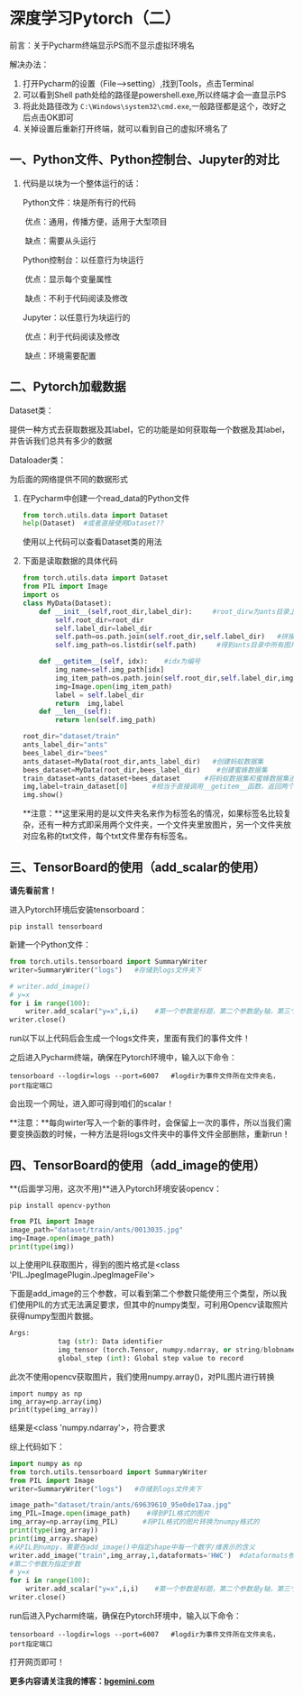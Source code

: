 # 深度学习Pytorch（二）

前言：关于Pycharm终端显示PS而不显示虚拟环境名

解决办法：

1. 打开Pycharm的设置（File——>setting）,找到Tools，点击Terminal
2. 可以看到Shell path处给的路径是powershell.exe,所以终端才会一直显示PS
3. 将此处路径改为 `C:\Windows\system32\cmd.exe`,一般路径都是这个，改好之后点击OK即可
4. 关掉设置后重新打开终端，就可以看到自己的虚拟环境名了

## 一、Python文件、Python控制台、Jupyter的对比

1. 代码是以块为一个整体运行的话：

   Python文件：块是所有行的代码

   ​		优点：通用，传播方便，适用于大型项目

   ​		缺点：需要从头运行

   Python控制台：以任意行为块运行

   ​		优点：显示每个变量属性

   ​		缺点：不利于代码阅读及修改

   Jupyter：以任意行为块运行的

   ​		优点：利于代码阅读及修改

   ​		缺点：环境需要配置

   

## 二、Pytorch加载数据

Dataset类：

提供一种方式去获取数据及其label，它的功能是如何获取每一个数据及其label，并告诉我们总共有多少的数据

Dataloader类：

为后面的网络提供不同的数据形式

1. 在Pycharm中创建一个read_data的Python文件

   ```python
   from torch.utils.data import Dataset
   help(Dataset)  #或者直接使用Dataset??
   ```

   使用以上代码可以查看Dataset类的用法

2. 下面是读取数据的具体代码

   ```python
   from torch.utils.data import Dataset
   from PIL import Image
   import os
   class MyData(Dataset):
       def __init__(self,root_dir,label_dir):     #root_dirw为ants目录上层目录，label_dir为ants目录，此ants目录的目录名即为标签名
           self.root_dir=root_dir
           self.label_dir=label_dir
           self.path=os.path.join(self.root_dir,self.label_dir)   #拼接
           self.img_path=os.listdir(self.path)     #得到ants目录中所有图片的名字列表
   
       def __getitem__(self, idx):    #idx为编号
           img_name=self.img_path[idx]
           img_item_path=os.path.join(self.root_dir,self.label_dir,img_name)   #拼接
           img=Image.open(img_item_path)
           label = self.label_dir
           return  img,label
       def __len__(self):
           return len(self.img_path)
   
   root_dir="dataset/train"
   ants_label_dir="ants"
   bees_label_dir="bees"
   ants_dataset=MyData(root_dir,ants_label_dir)   #创建蚂蚁数据集
   bees_dataset=MyData(root_dir,bees_label_dir)    #创建蜜蜂数据集
   train_dataset=ants_dataset+bees_dataset      #将蚂蚁数据集和蜜蜂数据集进行拼接
   img,label=train_dataset[0]      #相当于直接调用__getitem__函数，返回两个参数
   img.show()
   ```

   **注意：**这里采用的是以文件夹名来作为标签名的情况，如果标签名比较复杂，还有一种方式即采用两个文件夹，一个文件夹里放图片，另一个文件夹放对应名称的txt文件，每个txt文件里存有标签名。



## 三、TensorBoard的使用（add_scalar的使用）

**请先看前言！**

进入Pytorch环境后安装tensorboard：

```shell
pip install tensorboard
```

新建一个Python文件：
```python
from torch.utils.tensorboard import SummaryWriter
writer=SummaryWriter("logs")   #存储到logs文件夹下

# writer.add_image()
# y=x
for i in range(100):
    writer.add_scalar("y=x",i,i)    #第一个参数是标题，第二个参数是y轴，第三个参数是x轴
writer.close()
```

run以下以上代码后会生成一个logs文件夹，里面有我们的事件文件！

之后进入Pycharm终端，确保在Pytorch环境中，输入以下命令：

```shell
tensorboard --logdir=logs --port=6007   #logdir为事件文件所在文件夹名，port指定端口
```

会出现一个网址，进入即可得到咱们的scalar！

**注意：**每向wirter写入一个新的事件时，会保留上一次的事件，所以当我们需要变换函数的时候，一种方法是将logs文件夹中的事件文件全部删除，重新run！

## 四、TensorBoard的使用（add_image的使用）

**(后面学习用，这次不用)**进入Pytorch环境安装opencv：

```shell
pip install opencv-python
```

```python
from PIL import Image
image_path="dataset/train/ants/0013035.jpg"
img=Image.open(image_path)
print(type(img))
```

以上使用PIL获取图片，得到的图片格式是<class 'PIL.JpegImagePlugin.JpegImageFile'>

下面是add_image的三个参数，可以看到第二个参数只能使用三个类型，所以我们使用PIL的方式无法满足要求，但其中的numpy类型，可利用Opencv读取照片获得numpy型图片数据。

```python
Args:
            tag (str): Data identifier
            img_tensor (torch.Tensor, numpy.ndarray, or string/blobname): Image data
            global_step (int): Global step value to record
```

此次不使用opencv获取图片，我们使用numpy.array()，对PIL图片进行转换

```
import numpy as np
img_array=np.array(img)
print(type(img_array))
```

结果是<class 'numpy.ndarray'>，符合要求

综上代码如下：

```python
import numpy as np
from torch.utils.tensorboard import SummaryWriter
from PIL import Image
writer=SummaryWriter("logs")   #存储到logs文件夹下

image_path="dataset/train/ants/69639610_95e0de17aa.jpg"
img_PIL=Image.open(image_path)    #得到PIL格式的图片
img_array=np.array(img_PIL)      #将PIL格式的图片转换为numpy格式的
print(type(img_array))
print(img_array.shape)
#从PIL到numpy，需要在add_image()中指定shape中每一个数字/维表示的含义
writer.add_image("train",img_array,1,dataformats='HWC')  #dataformats参数为高度H，宽度W,通道C，不清楚图片的类型就用图片.shape查看
#第二个参数为指定步数
# y=x
for i in range(100):
    writer.add_scalar("y=x",i,i)    #第一个参数是标题，第二个参数是y轴，第三个参数是x轴
writer.close()
```

run后进入Pycharm终端，确保在Pytorch环境中，输入以下命令：

```shell
tensorboard --logdir=logs --port=6007   #logdir为事件文件所在文件夹名，port指定端口
```

打开网页即可！



**更多内容请关注我的博客：[bgemini.com](https://bgemini.com/)**
